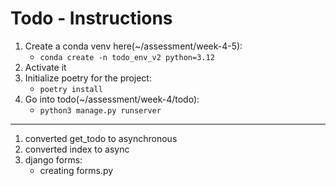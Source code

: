# Todo - Instructions
1. Create a conda venv here(~/assessment/week-4-5):
    - `conda create -n todo_env_v2 python=3.12`
2. Activate it
3. Initialize poetry for the project:
    - `poetry install`
4. Go into todo(~/assessment/week-4/todo):
    - `python3 manage.py runserver`

---

1. converted get_todo to asynchronous
2. converted index to async
3. django forms:
    - creating forms.py